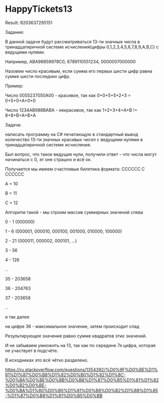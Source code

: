 # HappyTickets13

Result: 9203637295151

Задание:

В данной задаче будут рассматриваться 13-ти значные числа в тринадцатиричной системе исчисления(цифры 0,1,2,3,4,5,6,7,8,9,A,B,C) с ведущими нулями.

Например, ABA98859978C0, 6789110551234, 0000007000000

Назовем число красивым, если сумма его первых шести цифр равна сумме шести последних цифр.

Пример:

Число 0055237050A00 - красивое, так как 0+0+5+5+2+3 = 0+5+0+A+0+0

Число 1234AB988BABA - некрасивое, так как 1+2+3+4+A+B != 8+8+B+A+B+A

Задача:

написать программу на С# печатающую в стандартный вывод количество 13-ти значных красивых чисел с ведущими нулями в тринадцатиричной системе исчисления.

Был вопрос, что такое ведущие нули, получили ответ - что числа могут начинаться с 0, эт оне страшно и всё ок.

Получается мы имеем счастливые билетика формата:
CCCCCC C CCCCCC

A = 10

B = 11

C = 12

Алгоритм такой - мы строим массив суммарных значений слева

0 - 1 (000000)

1 - 6 (000001, 000010, 000100, 001000, 010000, 100000)

2 - 21 (000011, 000002, 000101, ...)

3 - 56

4 - 126

..

35 - 203658

36 - 204763

37 - 203658

..

и так далее

на цифре 36 - максимальное значение, затем происходит спад

Результирующее значение равно сумме квадратов этих значений.

И не забываем умножить на 13, так как по середине 7я цифра, которая не участвует в подсчёте.

В исходниках это всё чётко разделено.


https://ru.stackoverflow.com/questions/1354392/%D0%9F%D0%BE%D1%81%D1%87%D0%B8%D1%82%D0%B0%D1%82%D1%8C-%D0%BA%D0%BE%D0%BB%D0%B8%D1%87%D0%B5%D1%81%D1%82%D0%B2%D0%BE-%D0%BA%D1%80%D0%B0%D1%81%D0%B8%D0%B2%D1%8B%D1%85-%D1%87%D0%B8%D1%81%D0%B5%D0%BB
